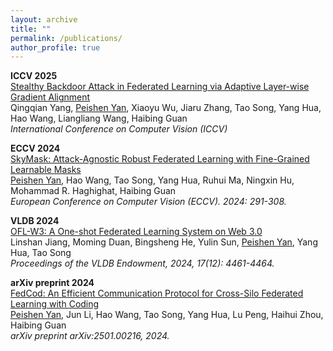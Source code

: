 ```yaml
---
layout: archive
title: ""
permalink: /publications/
author_profile: true
---
```


<!-- {% if author.googlescholar %}
  You can also find my articles on <u><a href="{{author.googlescholar}}">my Google Scholar profile</a>.</u>
{% endif %}

{% include base_path %}

{% for post in site.publications reversed %}
  {% include archive-single.html %}
{% endfor %} -->


**ICCV 2025**  
[Stealthy Backdoor Attack in Federated Learning via Adaptive Layer-wise Gradient Alignment](https://openaccess.thecvf.com/content/ICCV2025/papers/Yang_Stealthy_Backdoor_Attack_in_Federated_Learning_via_Adaptive_Layer-wise_Gradient_ICCV_2025_paper.pdf)  
Qingqian Yang, <u>Peishen Yan</u>, Xiaoyu Wu, Jiaru Zhang, Tao Song, Yang Hua, Hao Wang, Liangliang Wang, Haibing Guan  
*International Conference on Computer Vision (ICCV)*

**ECCV 2024**  
[SkyMask: Attack-Agnostic Robust Federated Learning with Fine-Grained Learnable Masks](https://arxiv.org/pdf/2312.12484)  
<u>Peishen Yan</u>, Hao Wang, Tao Song, Yang Hua, Ruhui Ma, Ningxin Hu, Mohammad R. Haghighat, Haibing Guan  
*European Conference on Computer Vision (ECCV). 2024: 291-308.*

**VLDB 2024**  
[OFL-W3: A One-shot Federated Learning System on Web 3.0](https://arxiv.org/pdf/2408.07096)  
Linshan Jiang, Moming Duan, Bingsheng He, Yulin Sun, <u>Peishen Yan</u>, Yang Hua, Tao Song  
*Proceedings of the VLDB Endowment, 2024, 17(12): 4461-4464.*

**arXiv preprint 2024**  
[FedCod: An Efficient Communication Protocol for Cross-Silo Federated Learning with Coding](https://arxiv.org/abs/2501.00216)  
<u>Peishen Yan</u>, Jun Li, Hao Wang, Tao Song, Yang Hua, Lu Peng, Haihui Zhou, Haibing Guan  
*arXiv preprint arXiv:2501.00216, 2024.*